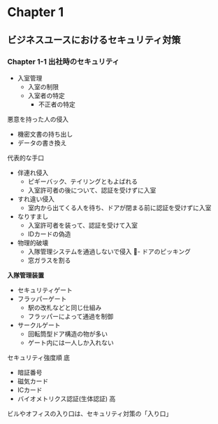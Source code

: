 # Chapter 1
## ビジネスユースにおけるセキュリティ対策

### Chapter 1-1 出社時のセキュリティ
- 入室管理
  - 入室の制限
  - 入室者の特定
    - 不正者の特定

悪意を持った人の侵入
  - 機密文書の持ち出し
  - データの書き換え

代表的な手口
- 伴連れ侵入
  - ピギーバック、テイリングともよばれる
  - 入室許可者の後について、認証を受けずに入室
- すれ違い侵入
  - 室内から出てくる人を待ち、ドアが閉まる前に認証を受けずに入室
- なりすまし
  -  入室許可者を装って、認証を受けて入室
  - IDカードの偽造
- 物理的破壊
  - 入隊管理システムを通過しないで侵入
   - ドアのピッキング
   - 窓ガラスを割る

**入隊管理装置**
- セキュリティゲート
 - フラッパーゲート
    - 駅の改札などと同じ仕組み
    - フラッパーによって通過を制御
  - サークルゲート
    - 回転筒型ドア構造の物が多い
    - ゲート内には一人しか入れない

セキュリティ強度順
底
- 暗証番号
- 磁気カード
- ICカード
- バイオメトリクス認証(生体認証)
高

ビルやオフィスの入り口は、セキュリティ対策の「入り口」